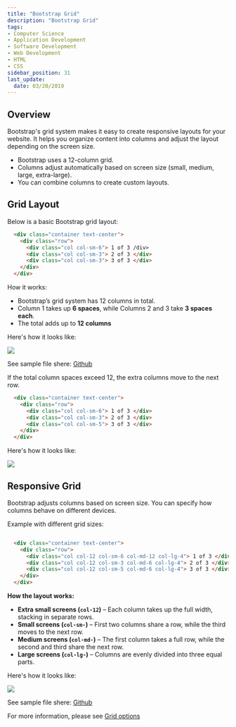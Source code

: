 ```yaml
---
title: "Bootstrap Grid"
description: "Bootstrap Grid"
tags: 
- Computer Science
- Application Development
- Software Development
- Web Development
- HTML
- CSS
sidebar_position: 31
last_update:
  date: 03/20/2019
---
```


## Overview

Bootstrap's grid system makes it easy to create responsive layouts for your website. It helps you organize content into columns and adjust the layout depending on the screen size.

- Bootstrap uses a 12-column grid.
- Columns adjust automatically based on screen size (small, medium, large, extra-large).
- You can combine columns to create custom layouts.

## Grid Layout  

Below is a basic Bootstrap grid layout:

```html
  <div class="container text-center">
    <div class="row">
      <div class="col col-sm-6"> 1 of 3 /div>
      <div class="col col-sm-3"> 2 of 3 </div>
      <div class="col col-sm-3"> 3 of 3 </div>
    </div>
  </div>
```  

How it works:  

- Bootstrap’s grid system has 12 columns in total.  
- Column 1 takes up **6 spaces**, while Columns 2 and 3 take **3 spaces each**.  
- The total adds up to **12 columns**

Here's how it looks like:

<div class="img-center"> 

![](/gif/docs/bootstrap-grid.gif)

</div>

See sample file shere: [Github](https://github.com/joseeden/joeden/blob/master/docs/021-Software-Engineering/009-Web-Development/Projects/011-Bootstrap-Grid/001-Simple-Grid)

If the total column spaces exceed 12, the extra columns move to the next row.

```html
  <div class="container text-center">
    <div class="row">
      <div class="col col-sm-6"> 1 of 3 </div>
      <div class="col col-sm-3"> 2 of 3 </div>
      <div class="col col-sm-5"> 3 of 3 </div>
    </div>
  </div>
```  

Here's how it looks like:

<div class="img-center"> 

![](/gif/docs/bootstrap-grid-2.gif)

</div>


## Responsive Grid

Bootstrap adjusts columns based on screen size. You can specify how columns behave on different devices.

Example with different grid sizes:

```html

  <div class="container text-center">
    <div class="row">
      <div class="col col-12 col-sm-6 col-md-12 col-lg-4"> 1 of 3 </div>
      <div class="col col-12 col-sm-3 col-md-6 col-lg-4"> 2 of 3 </div>
      <div class="col col-12 col-sm-5 col-md-6 col-lg-4"> 3 of 3 </div>
    </div>
  </div>
```

**How the layout works:**

- **Extra small screens (`col-12`)** – Each column takes up the full width, stacking in separate rows.  
- **Small screens (`col-sm-`)** – First two columns share a row, while the third moves to the next row.  
- **Medium screens (`col-md-`)** – The first column takes a full row, while the second and third share the next row.  
- **Large screens (`col-lg-`)** – Columns are evenly divided into three equal parts.  


Here's how it looks like: 

<div class="img-center"> 

![](/gif/docs/bootstrap-grid-3.gif)

</div>

See sample file shere: [Github](https://github.com/joseeden/joeden/blob/master/docs/021-Software-Engineering/009-Web-Development/Projects/011-Bootstrap-Grid/001-Simple-Grid)

For more information, please see [Grid options](https://getbootstrap.com/docs/5.3/layout/grid/#grid-options)